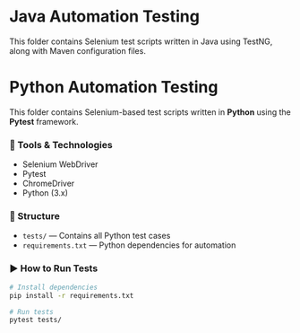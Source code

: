 # Java Automation Testing

This folder contains Selenium test scripts written in Java using TestNG, along with Maven configuration files.


# Python Automation Testing

This folder contains Selenium-based test scripts written in **Python** using the **Pytest** framework.

### 🧰 Tools & Technologies
- Selenium WebDriver
- Pytest
- ChromeDriver
- Python (3.x)

### 📁 Structure
- `tests/` — Contains all Python test cases
- `requirements.txt` — Python dependencies for automation

### ▶️ How to Run Tests
```bash
# Install dependencies
pip install -r requirements.txt

# Run tests
pytest tests/
